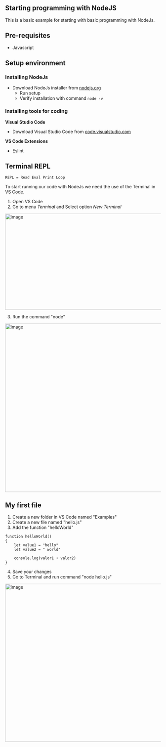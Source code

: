 ## Starting programming with NodeJS

This is a basic example for starting with basic programming with NodeJs.

## Pre-requisites
* Javascript


## Setup environment

### Installing NodeJs
* Download NodeJs installer from [nodejs.org](https://nodejs.org/en/download)
  * Run setup
  * Verify installation with command `node -v`


### Installing tools for coding
**Visual Studio Code**
* Download Visual Studio Code from [code.visualstudio.com](https://code.visualstudio.com/download)

**VS Code Extensions**
* Eslint

## Terminal REPL ##

```
REPL = Read Eval Print Loop
```

To start running our code with NodeJs we need the use of the Terminal in VS Code.

1. Open VS Code
2. Go to menu _Terminal_ and Select option _New Terminal_
   
<img width="576" height="311" alt="image" src="https://github.com/user-attachments/assets/02be4e43-9d4a-4f1d-a561-e62fecf717cb" />

3. Run the command "node"

<img width="1910" height="545" alt="image" src="https://github.com/user-attachments/assets/68ab64e6-c25a-4e08-bba0-850446d83fe9" />


## My first file ##
1. Create a new folder in VS Code named "Examples"
2. Create a new file named "hello.js"
3. Add the function "helloWorld"
   
```JS
function helloWorld()
{
    let value1 = "hello"
    let value2 = " world"

    console.log(valor1 + valor2)
}
```
4. Save your changes
5. Go to Terminal and run command "node hello.js"

<img width="868" height="511" alt="image" src="https://github.com/user-attachments/assets/afb7f151-2740-47ac-8b08-c35d2ea6a266" />


